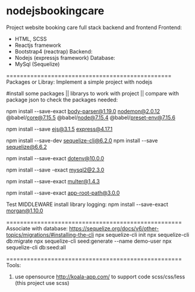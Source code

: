 # nodejsbookingcare
Project website booking care full stack backend and frontend
Frontend:
+ HTML, SCSS
+ Reactjs framework
+ Bootstrap4 (reactrap)
Backend:
+ Nodejs (expressjs framework)
Database:
+ MySql (Sequelize)

================================================
Packages or Libray:
Implement a simple project with nodejs

#install some packages || librarys to work with project || compare with package json to check the packages needed:

npm install --save-exact body-parser@1.19.0 nodemon@2.0.12 @babel/core@7.15.5 @babel/node@7.15.4 @babel/preset-env@7.15.6

npm install --save ejs@3.1.5 express@4.17.1

npm install --save-dev sequelize-cli@6.2.0
npm install --save sequelize@6.6.2

npm install --save-exact dotenv@10.0.0

npm install --save -exact mysql2@2.3.0

npm install --save-exact multer@1.4.3

npm install --save-exact app-root-path@3.0.0

Test MIDDLEWARE install library logging: npm install --save-exact morgan@1.10.0

===================================================
Associate with database:
https://sequelize.org/docs/v6/other-topics/migrations/#installing-the-cli
npx sequelize-cli init
npx sequelize-cli db:migrate
npx sequelize-cli seed:generate --name demo-user
npx sequelize-cli db:seed:all

===================================================
Tools:
 1. use opensource http://koala-app.com/ to support code scss/css/less (this project use scss)
